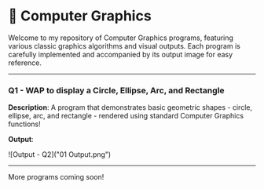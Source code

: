 # 🎨 Computer Graphics

Welcome to my repository of Computer Graphics programs, featuring various classic graphics algorithms and visual outputs. Each program is carefully implemented and accompanied by its output image for easy reference.

---

### Q1 - WAP to display a Circle, Ellipse, Arc, and Rectangle

**Description**:  A program that demonstrates basic geometric shapes - circle, ellipse, arc, and rectangle - rendered using standard Computer Graphics functions!

**Output**:

![Output - Q2]("01 Output.png")

---

More programs coming soon!

